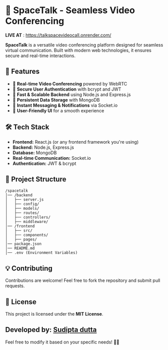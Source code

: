 # 🚀 SpaceTalk - Seamless Video Conferencing  
**LIVE AT** : https://talkspacevideocall.onrender.com/

**SpaceTalk** is a versatile video conferencing platform designed for seamless virtual communication. Built with modern web technologies, it ensures secure and real-time interactions.  

## 🌟 Features  
- 🔹 **Real-time Video Conferencing** powered by WebRTC  
- 🔹 **Secure User Authentication** with bcrypt and JWT  
- 🔹 **Fast & Scalable Backend** using Node.js and Express.js  
- 🔹 **Persistent Data Storage** with MongoDB  
- 🔹 **Instant Messaging & Notifications** via Socket.io  
- 🔹 **User-Friendly UI** for a smooth experience  

## 🛠️ Tech Stack  
- **Frontend:** React.js (or any frontend framework you're using)  
- **Backend:** Node.js, Express.js  
- **Database:** MongoDB  
- **Real-time Communication:** Socket.io  
- **Authentication:** JWT & bcrypt  

## 📂 Project Structure  
```
/spacetalk
│── /backend
│   ├── server.js
│   ├── config/
│   ├── models/
│   ├── routes/
│   ├── controllers/
│   ├── middleware/
│── /frontend
│   ├── src/
│   ├── components/
│   ├── pages/
│── package.json
│── README.md
│── .env (Environment Variables)
```  

## 💡 Contributing  
Contributions are welcome! Feel free to fork the repository and submit pull requests.  

## 📄 License  
This project is licensed under the **MIT License**.  

## Developed by: [Sudipta dutta](https://github.com/sudiptadutta99)

Feel free to modify it based on your specific needs! 🚀😊
